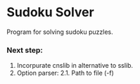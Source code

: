# Sudoku Solver

Program for solving sudoku puzzles.

### Next step:

1. Incorpurate cnslib in alternative to sslib.
2. Option parser:
  2.1. Path to file (-f)
